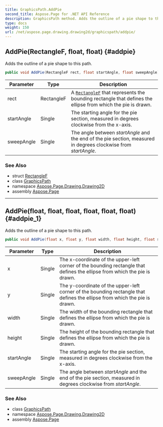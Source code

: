 ```yaml
---
title: GraphicsPath.AddPie
second_title: Aspose.Page for .NET API Reference
description: GraphicsPath method. Adds the outline of a pie shape to this path
type: docs
weight: 150
url: /net/aspose.page.drawing.drawing2d/graphicspath/addpie/
---
```

## AddPie(RectangleF, float, float) {#addpie}

Adds the outline of a pie shape to this path.

```csharp
public void AddPie(RectangleF rect, float startAngle, float sweepAngle)
```

| Parameter | Type | Description |
| --- | --- | --- |
| rect | RectangleF | A [`RectangleF`](../../../aspose.page.drawing/rectanglef/) that represents the bounding rectangle that defines the ellipse from which the pie is drawn. |
| startAngle | Single | The starting angle for the pie section, measured in degrees clockwise from the x-axis. |
| sweepAngle | Single | The angle between *startAngle* and the end of the pie section, measured in degrees clockwise from *startAngle*. |

### See Also

* struct [RectangleF](../../../aspose.page.drawing/rectanglef/)
* class [GraphicsPath](../)
* namespace [Aspose.Page.Drawing.Drawing2D](../../graphicspath/)
* assembly [Aspose.Page](../../../)

---

## AddPie(float, float, float, float, float, float) {#addpie_1}

Adds the outline of a pie shape to this path.

```csharp
public void AddPie(float x, float y, float width, float height, float startAngle, float sweepAngle)
```

| Parameter | Type | Description |
| --- | --- | --- |
| x | Single | The x-coordinate of the upper-left corner of the bounding rectangle that defines the ellipse from which the pie is drawn. |
| y | Single | The y-coordinate of the upper-left corner of the bounding rectangle that defines the ellipse from which the pie is drawn. |
| width | Single | The width of the bounding rectangle that defines the ellipse from which the pie is drawn. |
| height | Single | The height of the bounding rectangle that defines the ellipse from which the pie is drawn. |
| startAngle | Single | The starting angle for the pie section, measured in degrees clockwise from the x-axis. |
| sweepAngle | Single | The angle between *startAngle* and the end of the pie section, measured in degrees clockwise from *startAngle*. |

### See Also

* class [GraphicsPath](../)
* namespace [Aspose.Page.Drawing.Drawing2D](../../graphicspath/)
* assembly [Aspose.Page](../../../)



